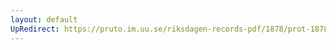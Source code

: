 ```yaml
---
layout: default
UpRedirect: https://pruto.im.uu.se/riksdagen-records-pdf/1878/prot-1878--ak--042.pdf
---
```

